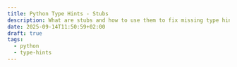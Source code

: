 ```yaml
---
title: Python Type Hints - Stubs
description: What are stubs and how to use them to fix missing type hints in 3rd party libraries
date: 2025-09-14T11:50:59+02:00
draft: true
tags:
  - python
  - type-hints
---
```

